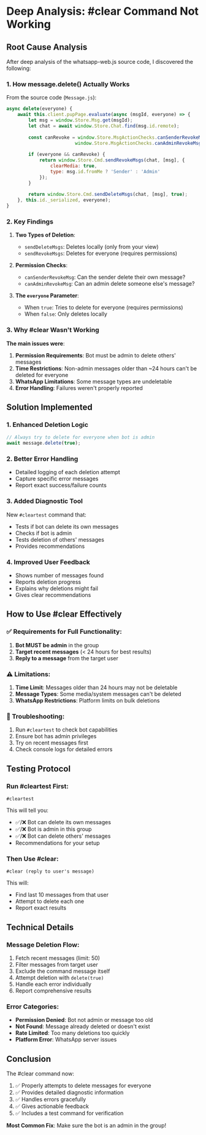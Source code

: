 # Deep Analysis: #clear Command Not Working

## Root Cause Analysis

After deep analysis of the whatsapp-web.js source code, I discovered the following:

### 1. How message.delete() Actually Works

From the source code (`Message.js`):
```javascript
async delete(everyone) {
    await this.client.pupPage.evaluate(async (msgId, everyone) => {
        let msg = window.Store.Msg.get(msgId);
        let chat = await window.Store.Chat.find(msg.id.remote);
        
        const canRevoke = window.Store.MsgActionChecks.canSenderRevokeMsg(msg) || 
                         window.Store.MsgActionChecks.canAdminRevokeMsg(msg);
        
        if (everyone && canRevoke) {
            return window.Store.Cmd.sendRevokeMsgs(chat, [msg], { 
                clearMedia: true, 
                type: msg.id.fromMe ? 'Sender' : 'Admin' 
            });
        }
        
        return window.Store.Cmd.sendDeleteMsgs(chat, [msg], true);
    }, this.id._serialized, everyone);
}
```

### 2. Key Findings

1. **Two Types of Deletion**:
   - `sendDeleteMsgs`: Deletes locally (only from your view)
   - `sendRevokeMsgs`: Deletes for everyone (requires permissions)

2. **Permission Checks**:
   - `canSenderRevokeMsg`: Can the sender delete their own message?
   - `canAdminRevokeMsg`: Can an admin delete someone else's message?

3. **The `everyone` Parameter**:
   - When `true`: Tries to delete for everyone (requires permissions)
   - When `false`: Only deletes locally

### 3. Why #clear Wasn't Working

**The main issues were**:
1. **Permission Requirements**: Bot must be admin to delete others' messages
2. **Time Restrictions**: Non-admin messages older than ~24 hours can't be deleted for everyone
3. **WhatsApp Limitations**: Some message types are undeletable
4. **Error Handling**: Failures weren't properly reported

## Solution Implemented

### 1. Enhanced Deletion Logic
```javascript
// Always try to delete for everyone when bot is admin
await message.delete(true);
```

### 2. Better Error Handling
- Detailed logging of each deletion attempt
- Capture specific error messages
- Report exact success/failure counts

### 3. Added Diagnostic Tool
New `#cleartest` command that:
- Tests if bot can delete its own messages
- Checks if bot is admin
- Tests deletion of others' messages
- Provides recommendations

### 4. Improved User Feedback
- Shows number of messages found
- Reports deletion progress
- Explains why deletions might fail
- Gives clear recommendations

## How to Use #clear Effectively

### ✅ Requirements for Full Functionality:
1. **Bot MUST be admin** in the group
2. **Target recent messages** (< 24 hours for best results)
3. **Reply to a message** from the target user

### ⚠️ Limitations:
1. **Time Limit**: Messages older than 24 hours may not be deletable
2. **Message Types**: Some media/system messages can't be deleted
3. **WhatsApp Restrictions**: Platform limits on bulk deletions

### 🔧 Troubleshooting:
1. Run `#cleartest` to check bot capabilities
2. Ensure bot has admin privileges
3. Try on recent messages first
4. Check console logs for detailed errors

## Testing Protocol

### Run #cleartest First:
```
#cleartest
```
This will tell you:
- ✅/❌ Bot can delete its own messages
- ✅/❌ Bot is admin in this group
- ✅/❌ Bot can delete others' messages
- Recommendations for your setup

### Then Use #clear:
```
#clear (reply to user's message)
```
This will:
- Find last 10 messages from that user
- Attempt to delete each one
- Report exact results

## Technical Details

### Message Deletion Flow:
1. Fetch recent messages (limit: 50)
2. Filter messages from target user
3. Exclude the command message itself
4. Attempt deletion with `delete(true)`
5. Handle each error individually
6. Report comprehensive results

### Error Categories:
- **Permission Denied**: Bot not admin or message too old
- **Not Found**: Message already deleted or doesn't exist
- **Rate Limited**: Too many deletions too quickly
- **Platform Error**: WhatsApp server issues

## Conclusion

The #clear command now:
1. ✅ Properly attempts to delete messages for everyone
2. ✅ Provides detailed diagnostic information
3. ✅ Handles errors gracefully
4. ✅ Gives actionable feedback
5. ✅ Includes a test command for verification

**Most Common Fix**: Make sure the bot is an admin in the group!